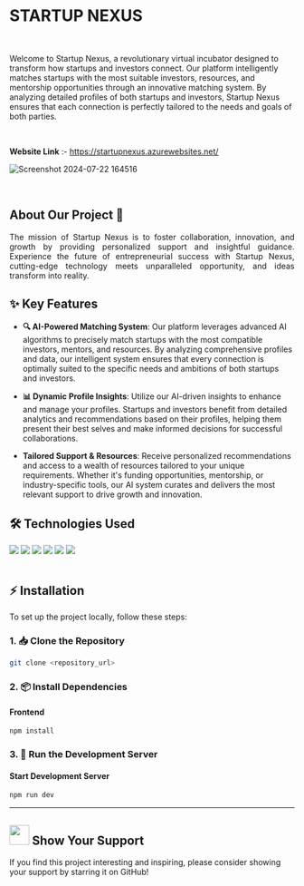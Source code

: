 <h1><strong>STARTUP NEXUS</strong></h1>

<br>

Welcome to Startup Nexus, a revolutionary virtual incubator designed to transform how startups and investors connect. Our platform intelligently matches startups with the most suitable investors, resources, and mentorship opportunities through an innovative matching system. By analyzing detailed profiles of both startups and investors, Startup Nexus ensures that each connection is perfectly tailored to the needs and goals of both parties.

<br>

**Website Link** :- https://startupnexus.azurewebsites.net/
<br>

![Screenshot 2024-07-22 164516](https://github.com/user-attachments/assets/7e0bb9c6-2af3-4f39-9c78-5812bf284cf4)

<div>


</div>

<br>



## About Our Project 🌟

<p align="justify">
  The mission of Startup Nexus is to foster collaboration, innovation, and growth by providing personalized support and insightful guidance. Experience the future of entrepreneurial success with Startup Nexus,  
  cutting-edge technology meets unparalleled opportunity, and ideas transform into reality.
</p>

## ✨ Key Features

- **🔍 AI-Powered Matching System**: Our platform leverages advanced AI algorithms to precisely match startups with the most compatible investors, mentors, and resources. By analyzing comprehensive profiles and data, our intelligent system ensures that every connection is optimally suited to the specific needs and ambitions of both startups and investors.
  
- **📊 Dynamic Profile Insights**: Utilize our AI-driven insights to enhance and manage your profiles. Startups and investors benefit from detailed analytics and recommendations based on their profiles, helping them present their best selves and make informed decisions for successful collaborations.
  
- **Tailored Support & Resources**: Receive personalized recommendations and access to a wealth of resources tailored to your unique requirements. Whether it's funding opportunities, mentorship, or industry-specific tools, our AI system curates and delivers the most relevant support to drive growth and innovation.
  
## 🛠 Technologies Used

<div align="left">
  <img src="https://img.shields.io/badge/React.js-61DAFB.svg?style=for-the-badge&logo=React&logoColor=white">
  <img src="https://img.shields.io/badge/JavaScript-F7DF1E.svg?style=for-the-badge&logo=JavaScript&logoColor=white">
  <img src="https://img.shields.io/badge/HTML5-E34F26.svg?style=for-the-badge&logo=HTML5&logoColor=white">
  <img src="https://img.shields.io/badge/CSS3-1572B6.svg?style=for-the-badge&logo=CSS3&logoColor=white">
  <img src="https://img.shields.io/badge/Tailwind_CSS-38B2AC.svg?style=for-the-badge&logo=Tailwind+CSS&logoColor=white">
  <img src="https://img.shields.io/badge/Microsoft_Azure-0078D4.svg?style=for-the-badge&logo=Microsoft-Azure&logoColor=white">

</div>


<br>

## ⚡️ Installation

To set up the project locally, follow these steps:

### 1. 📥 Clone the Repository
```bash
git clone <repository_url>
```

### 2. 📦 Install Dependencies

#### Frontend
```bash
npm install
```

### 3. 🚀 Run the Development Server

#### Start Development Server
```bash
npm run dev
```

<hr> 


<div>
  <h2><img src="https://fonts.gstatic.com/s/e/notoemoji/latest/2764_fe0f/512.webp" width="35" height="35"> Show Your Support</h2>
</div>
If you find this project interesting and inspiring, please consider showing your support by starring it on GitHub! 
